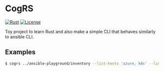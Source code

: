 # CogRS

[![Rust](https://github.com/dariusbakunas/cogrs/actions/workflows/rust.yml/badge.svg)](https://github.com/dariusbakunas/cogrs/actions/workflows/rust.yml) [![License](https://img.shields.io/badge/License-Apache_2.0-blue.svg)](https://opensource.org/licenses/Apache-2.0)

Toy project to learn Rust and also make a simple CLI that behaves similarly to ansible CLI.

## Examples

```bash
$ cogrs ../ansible-playground/inventory --list-hosts 'azure, k8s' --limit 'mysql_a,mysql_b,control?.local*[0]'
```